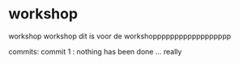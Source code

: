 # workshop
workshop workshop dit is voor de workshopppppppppppppppppp

commits:
commit 1 : nothing has been done ... really

